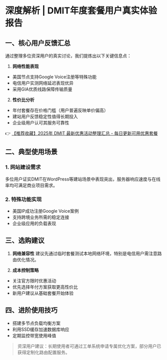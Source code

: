 # 深度解析 | DMIT年度套餐用户真实体验报告

## 一、核心用户反馈汇总
通过整理多位资深用户的真实讨论，我们提炼出以下关键信息点：

1. **网络性能表现**
- 美国节点支持Google Voice注册等特殊功能
- 电信用户实测网络延迟表现优异
- 采用GIA优质线路保障传输质量

2. **性价比分析**
- 年付套餐存在价格门槛（用户普遍反映单价偏高）
- 建站用户反馈稳定性值得长期投入
- 企业级用户认可其服务可靠性

👉 [【推荐收藏】2025年 DMIT 最新优惠活动整理汇总 - 每日更新可用优惠套餐](https://bit.ly/dmit_coupon)

## 二、典型使用场景
### 1. 网站建设需求
多位用户证实DMIT在WordPress等建站场景中表现突出，服务器响应速度与在线率均可满足商业项目需求。

### 2. 特殊功能实现
- 美国IP成功注册Google Voice案例
- 支持跨境业务所需的稳定连接
- 企业级应用的负载表现

## 三、选购建议
1. **网络兼容性**
建议先通过临时套餐测试本地网络环境，特别是电信用户需注意路由优化情况。

2. **成本控制策略**
- 关注官方限时优惠活动
- 优先选择年付方案获取更高性价比
- 新用户建议从基础套餐开始体验

## 四、进阶使用技巧
- 搭建多节点负载均衡方案
- 利用SSD缓存加速数据库响应
- 定期监控带宽使用峰值

> 资深用户建议：长期使用者可通过工单系统申请专属优化方案，部分用户已获得定制化路由配置服务。